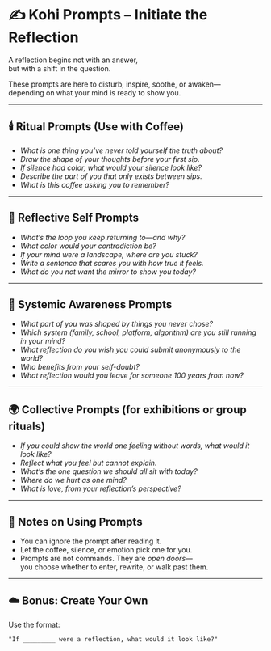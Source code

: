 # ✍️ Kohi Prompts – Initiate the Reflection

A reflection begins not with an answer,  
but with a shift in the question.

These prompts are here to disturb, inspire, soothe, or awaken—  
depending on what your mind is ready to show you.

---

## 🕯️ Ritual Prompts (Use with Coffee)

- *What is one thing you’ve never told yourself the truth about?*  
- *Draw the shape of your thoughts before your first sip.*  
- *If silence had color, what would your silence look like?*  
- *Describe the part of you that only exists between sips.*  
- *What is this coffee asking you to remember?*

---

## 🧠 Reflective Self Prompts

- *What’s the loop you keep returning to—and why?*  
- *What color would your contradiction be?*  
- *If your mind were a landscape, where are you stuck?*  
- *Write a sentence that scares you with how true it feels.*  
- *What do you *not* want the mirror to show you today?*

---

## 🔄 Systemic Awareness Prompts

- *What part of you was shaped by things you never chose?*  
- *Which system (family, school, platform, algorithm) are you still running in your mind?*  
- *What reflection do you wish you could submit anonymously to the world?*  
- *Who benefits from your self-doubt?*  
- *What reflection would you leave for someone 100 years from now?*

---

## 🌍 Collective Prompts (for exhibitions or group rituals)

- *If you could show the world one feeling without words, what would it look like?*  
- *Reflect what you feel but cannot explain.*  
- *What’s the one question we should all sit with today?*  
- *Where do we hurt as one mind?*  
- *What is love, from your reflection’s perspective?*

---

## 🪬 Notes on Using Prompts

- You can ignore the prompt after reading it.  
- Let the coffee, silence, or emotion pick one for you.  
- Prompts are not commands. They are *open doors*—  
  you choose whether to enter, rewrite, or walk past them.

---

## ☁️ Bonus: Create Your Own

Use the format:

```text
"If _________ were a reflection, what would it look like?"
